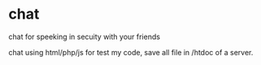 # chat
chat for speeking in secuity with your friends

chat using html/php/js for test my code, save all file in /htdoc of a server.
